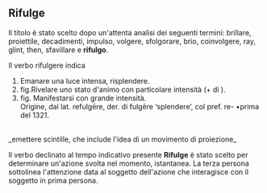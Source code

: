 ## Rifulge
Il titolo è stato scelto dopo un'attenta analisi dei seguenti termini: brillare, proiettile, decadimenti, impulso, volgere, sfolgorare, brio, coinvolgere, ray, glint, then, sfavillare e **rifulgo**.<br>

Il verbo rifulgere indica<br>
1. Emanare una luce intensa, risplendere.<br>
2. fig.Rivelare uno stato d'animo con particolare intensità (+ di ).<br>
3. fig. Manifestarsi con grande intensità.<br>
Origine, dal lat. refulgēre, der. di fulgēre ‘splendere’, col pref. re- •prima del 1321.<br>

<br>
 _emettere scintille, che include l'idea di un movimento di proiezione_<br>

Il verbo declinato al tempo indicativo presente **Rifulge** è stato scelto per determinare un'azione svolta nel momento, istantanea.
La terza persona sottolinea l'attenzione data al soggetto dell'azione che interagisce con il soggetto in prima persona.
